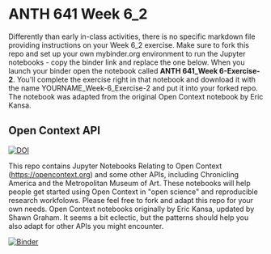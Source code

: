 # ANTH 641 Week 6_2

Differently than early in-class activities, there is no specific markdown file providing instructions on your Week 6_2 exercise. Make sure to fork this repo and set up your own mybinder.org environment to run the Jupyter notebooks - copy the binder link and replace the one below. When you launch your binder open the notebook called __ANTH 641_Week 6-Exercise-2__. You'll complete the exercise right in that notebook and download it with the name YOURNAME_Week-6_Exercise-2 and put it into your forked repo. The notebook was adapted from the original Open Context notebook by Eric Kansa. 

## Open Context API

[![DOI](https://zenodo.org/badge/134486684.svg)](https://zenodo.org/badge/latestdoi/134486684)

This repo contains Jupyter Notebooks Relating to Open Context (https://opencontext.org) and some other APIs, including Chronicling America and the Metropolitan Museum of Art. These notebooks will help people get started using Open Context in "open science" and reproducible research workfolows. Please feel free to fork and adapt this repo for your own needs. Open Context notebooks originally by Eric Kansa, updated by Shawn Graham. It seems a bit eclectic, but the patterns should help you also adapt for other APIs you might encounter.

[![Binder](https://mybinder.org/badge_logo.svg)](https://mybinder.org/v2/gh/kgarstki/open-context-jupyter/master)

